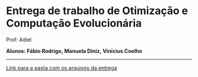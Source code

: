 # Entrega de trabalho de Otimização e Computação Evolucionária

Prof: Adiel 

**Alunos: Fábio Rodrigo, Manuela Diniz, Vinícius Coelho**

---

[Link para a pasta com os arquivos da entrega](https://github.com/Viniciusbz/EntregaTrabalhoAdiel/blob/main/drive-download-20240128T213628Z-001.zip)
